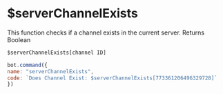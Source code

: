 # $serverChannelExists

This function checks if a channel exists in the current server. Returns Boolean

```javascript
$serverChannelExists[channel ID]
```

```javascript
bot.command({
name: "serverChannelExists",
code: `Does Channel Exist: $serverChannelExists[773361206496329728]`
})
```

